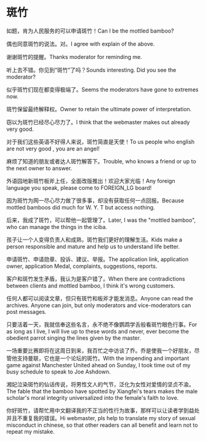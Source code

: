 # 斑竹

<p><span class="chinese">如题，肯为人民服务的可以申请斑竹！</span><span class="english">Can I be the mottled bamboo?</span></p>

<p><span class="chinese">偶也同意斑竹的说法。对。</span><span class="english">I agree with explain of the above.</span></p>

<p><span class="chinese">谢谢斑竹的提醒。</span><span class="english">Thanks moderator for reminding me.</span></p>

<p><span class="chinese">听上去不错。你见到“斑竹”了吗？</span><span class="english">Sounds interesting. Did you see the moderator?</span></p>

<p><span class="chinese">似乎斑竹们现在都变得极端了。</span><span class="english">Seems the moderators have gone to extremes now.</span></p>

<p><span class="chinese">斑竹保留最终解释权。</span><span class="english">Owner to retain the ultimate power of interpretation.</span></p>

<p><span class="chinese">窃以为斑竹已经尽心尽力了。</span><span class="english">I think that the webmaster makes out already very good.</span></p>

<p><span class="chinese">对于我们这些英语不好得人来说，斑竹简直是天使！</span><span class="english">To us people who english are not very good , you are an angel!</span></p>

<p><span class="chinese">麻烦了知道的朋友或者达人斑竹解答下。</span><span class="english">Trouble, who knows a friend or up to the next owner to answer.</span></p>

<p><span class="chinese">外语园地新斑竹板斧上任，全面改版推出！欢迎大家光临！</span><span class="english">Any foreign language you speak, please come to FOREIGN_LG board!</span></p>

<p><span class="chinese">因为斑竹为网一尽心尽力做了很多事，却没有获取任何一点回报。</span><span class="english">Because mottled bamboos did much for W. Y. T but access nothing.</span></p>

<p><span class="chinese">后来，我成了斑竹，可以帮他一起管理了。</span><span class="english">Later, I was the "mottled bamboo", who can manage the things in the iciba.</span></p>

<p><span class="chinese">孩子让一个人变得负责人和成熟，斑竹我们更好的理解生活。</span><span class="english">Kids make a person responsible and mature and help us to understand life better.</span></p>

<p><span class="chinese">申请斑竹、申请勋章、投诉、建议、举报。</span><span class="english">The application link, application owner, application Medal, complaints, suggestions, reports.</span></p>

<p><span class="chinese">客户和斑竹发生矛盾，我认为是客户错了。</span><span class="english">When there are contradictions between clients and mottled bamboo, I think it's wrong customers.</span></p>

<p><span class="chinese">任何人都可以阅读文章，但只有斑竹和板斧才能发消息。</span><span class="english">Anyone can read the archives. Anyone can join, but only moderators and vice-moderators can post messages.</span></p>

<p><span class="chinese">只要活着一天，我就信奉这些名言，永不绝不像鹦鹉学舌般看斑竹眼色行事。</span><span class="english">For as long as I live, I will live up to these words and never, ever become the obedient parrot singing the lines given by the master.</span></p>

<p><span class="chinese">一场重要比赛即将在这周日到来，我百忙之中访谈了乔。乔是使我一个好朋友，尽管他支持曼联，它也是一个论坛的斑竹。</span><span class="english">With the impending and important game against Manchester United ahead on Sunday, I took time out of my busy schedule to speak to Joe Ashdown.</span></p>

<p><span class="chinese">湘妃泣染斑竹的仙话传说，将男性文人的气节，泛化为女性对爱情的坚贞不渝。</span><span class="english">The fable that the bamboo have spotted by Xiangfei's tears makes the male scholar's moral integrity universalized into the female's faith to love.</span></p>

<p><span class="chinese">你好斑竹，请帮忙用中文翻译我的不正当的性行为故事，那样可以让读者学到益处并且不重复我的错误。</span><span class="english">Hi webmaster, pls help to translate my story of sexual misconduct in chinese, so that other readers can all benefit and learn not to repeat my mistake.</span></p>

